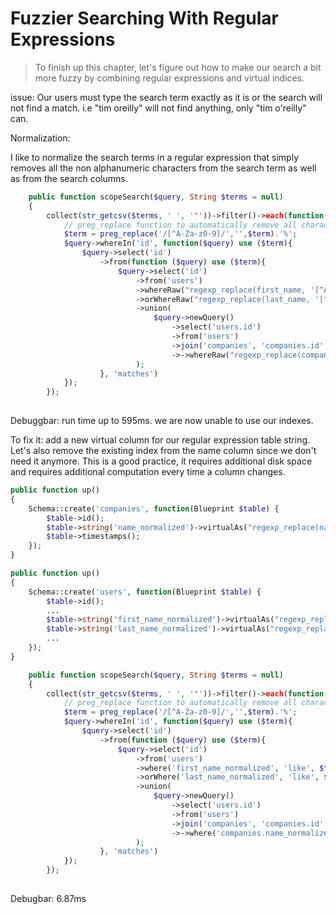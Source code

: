 # Fuzzier Searching With Regular Expressions

> To finish up this chapter, let's figure out how to make our search a bit more fuzzy by combining regular expressions and virtual indices.

issue: Our users must type the search term exactly as it is or the search will not find a match. i.e "tim oreilly" will not find anything, only "tim o'reilly" can.

Normalization:

I like to normalize the search terms in a regular expression that simply removes all the non alphanumeric characters from the search term as well as from the search columns.

```php
    public function scopeSearch($query, String $terms = null)
    {
        collect(str_getcsv($terms, ' ', '"'))->filter()->each(function($term) use($query){
            // preg_replace function to automatically remove all characters from our serch term that are not an uppercase or lowercase letter or a number.
            $term = preg_replace('/[^A-Za-z0-9]/','',$term).'%';
            $query->whereIn('id', function($query) use ($term){
                $query->select('id')
                    ->from(function ($query) use ($term){
                        $query->select('id')
                            ->from('users')
                            ->whereRaw("regexp_replace(first_name, '[^A-Za-z0-9]', '') like ?", [$term])
                            ->orWhereRaw("regexp_replace(last_name, '[^A-Za-z0-9]', '') like ?", [$term])
                            ->union(
                                $query->newQuery()
                                    ->select('users.id')
                                    ->from('users')
                                    ->join('companies', 'companies.id', '=', 'users.company_id')
                                    ->->whereRaw("regexp_replace(companies.name, '[^A-Za-z0-9]', '') like ?", [$term])
                            );
                    }, 'matches')
            });
        });
    
```

Debuggbar: run time up to 595ms. we are now unable to use our indexes.

To fix it: add a new virtual column for our regular expression table string. Let's also remove the existing index from the name column since we don't need it anymore. This is a good practice, it requires additional disk space and requires additional computation every time a column changes.

```php
public function up()
{
    Schema::create('companies', function(Blueprint $table) {
        $table->id();
        $table->string('name_normalized')->virtualAs("regexp_replace(name, '[^A-Za-z0-9]', '')")->index();
        $table->timestamps();
    });
}

public function up()
{
    Schema::create('users', function(Blueprint $table) {
        $table->id();
        ...
        $table->string('first_name_normalized')->virtualAs("regexp_replace(first_name, '[^A-Za-z0-9]', '')")->index();
        $table->string('last_name_normalized')->virtualAs("regexp_replace(last_name, '[^A-Za-z0-9]', '')")->index();
        ...
    });
}
```

```php
    public function scopeSearch($query, String $terms = null)
    {
        collect(str_getcsv($terms, ' ', '"'))->filter()->each(function($term) use($query){
            // preg_replace function to automatically remove all characters from our serch term that are not an uppercase or lowercase letter or a number.
            $term = preg_replace('/[^A-Za-z0-9]/','',$term).'%';
            $query->whereIn('id', function($query) use ($term){
                $query->select('id')
                    ->from(function ($query) use ($term){
                        $query->select('id')
                            ->from('users')
                            ->where('first_name_normalized', 'like', $term)
                            ->orWhere('last_name_normalized', 'like', $term)
                            ->union(
                                $query->newQuery()
                                    ->select('users.id')
                                    ->from('users')
                                    ->join('companies', 'companies.id', '=', 'users.company_id')
                                    ->->where('companies.name_normalized', 'like', $term)
                            );
                    }, 'matches')
            });
        });
    
```

Debugbar: 6.87ms
